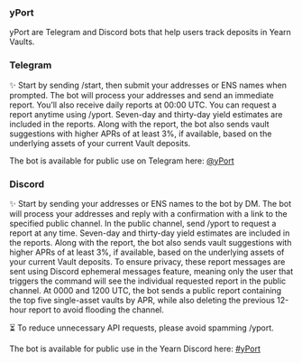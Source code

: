 ### yPort
yPort are Telegram and Discord bots that help users track deposits in Yearn Vaults.

### Telegram
✨ Start by sending /start, then submit your addresses or ENS names when prompted. The bot will process your addresses and send an immediate report. You’ll also receive daily reports at 00:00 UTC. You can request a report anytime using /yport. Seven-day and thirty-day yield estimates are included in the reports. Along with the report, the bot also sends vault suggestions with higher APRs of at least 3%, if available, based on the underlying assets of your current Vault deposits.

The bot is available for public use on Telegram here: [@yPort](https://t.me/yPortBot)
### Discord
✨ Start by sending your addresses or ENS names to the bot by DM. The bot will process your addresses and reply with a confirmation with a link to the specified public channel. In the public channel, send /yport to request a report at any time. Seven-day and thirty-day yield estimates are included in the reports. Along with the report, the bot also sends vault suggestions with higher APRs of at least 3%, if available, based on the underlying assets of your current Vault deposits. To ensure privacy, these report messages are sent using Discord ephemeral messages feature, meaning only the user that triggers the command will see the individual requested report in the public channel. At 0000 and 1200 UTC, the bot sends a public report containing the top five single-asset vaults by APR, while also deleting the previous 12-hour report to avoid flooding the channel. 

⏳ To reduce unnecessary API requests, please avoid spamming /yport.

The bot is available for public use in the Yearn Discord here: [#yPort](https://discord.com/channels/734804446353031319/1279431421760507976)
